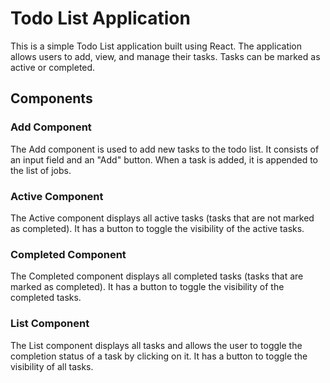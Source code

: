 # Todo List Application

This is a simple Todo List application built using React. The application allows users to add, view, and manage their tasks. Tasks can be marked as active or completed.

## Components

### Add Component

The Add component is used to add new tasks to the todo list. It consists of an input field and an "Add" button. When a task is added, it is appended to the list of jobs.

### Active Component

The Active component displays all active tasks (tasks that are not marked as completed). It has a button to toggle the visibility of the active tasks.

### Completed Component

The Completed component displays all completed tasks (tasks that are marked as completed). It has a button to toggle the visibility of the completed tasks.

### List Component

The List component displays all tasks and allows the user to toggle the completion status of a task by clicking on it. It has a button to toggle the visibility of all tasks.

